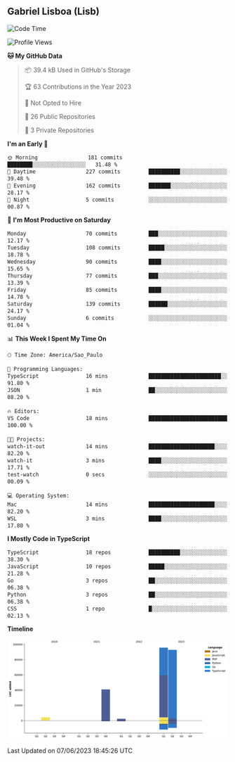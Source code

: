 ## Gabriel Lisboa (Lisb)

<!--START_SECTION:waka-->
![Code Time](http://img.shields.io/badge/Code%20Time-3%20mins-blue)

![Profile Views](http://img.shields.io/badge/Profile%20Views-15-blue)

**🐱 My GitHub Data** 

> 📦 39.4 kB Used in GitHub's Storage 
 > 
> 🏆 63 Contributions in the Year 2023
 > 
> 🚫 Not Opted to Hire
 > 
> 📜 26 Public Repositories 
 > 
> 🔑 3 Private Repositories 
 > 
**I'm an Early 🐤** 

```text
🌞 Morning                181 commits         ████████░░░░░░░░░░░░░░░░░   31.48 % 
🌆 Daytime                227 commits         ██████████░░░░░░░░░░░░░░░   39.48 % 
🌃 Evening                162 commits         ███████░░░░░░░░░░░░░░░░░░   28.17 % 
🌙 Night                  5 commits           ░░░░░░░░░░░░░░░░░░░░░░░░░   00.87 % 
```
📅 **I'm Most Productive on Saturday** 

```text
Monday                   70 commits          ███░░░░░░░░░░░░░░░░░░░░░░   12.17 % 
Tuesday                  108 commits         █████░░░░░░░░░░░░░░░░░░░░   18.78 % 
Wednesday                90 commits          ████░░░░░░░░░░░░░░░░░░░░░   15.65 % 
Thursday                 77 commits          ███░░░░░░░░░░░░░░░░░░░░░░   13.39 % 
Friday                   85 commits          ████░░░░░░░░░░░░░░░░░░░░░   14.78 % 
Saturday                 139 commits         ██████░░░░░░░░░░░░░░░░░░░   24.17 % 
Sunday                   6 commits           ░░░░░░░░░░░░░░░░░░░░░░░░░   01.04 % 
```


📊 **This Week I Spent My Time On** 

```text
🕑︎ Time Zone: America/Sao_Paulo

💬 Programming Languages: 
TypeScript               16 mins             ███████████████████████░░   91.80 % 
JSON                     1 min               ██░░░░░░░░░░░░░░░░░░░░░░░   08.20 % 

🔥 Editors: 
VS Code                  18 mins             █████████████████████████   100.00 % 

🐱‍💻 Projects: 
watch-it-out             14 mins             █████████████████████░░░░   82.20 % 
watch-it                 3 mins              ████░░░░░░░░░░░░░░░░░░░░░   17.71 % 
test-watch               0 secs              ░░░░░░░░░░░░░░░░░░░░░░░░░   00.09 % 

💻 Operating System: 
Mac                      14 mins             █████████████████████░░░░   82.20 % 
WSL                      3 mins              ████░░░░░░░░░░░░░░░░░░░░░   17.80 % 
```

**I Mostly Code in TypeScript** 

```text
TypeScript               18 repos            ██████████░░░░░░░░░░░░░░░   38.30 % 
JavaScript               10 repos            █████░░░░░░░░░░░░░░░░░░░░   21.28 % 
Go                       3 repos             ██░░░░░░░░░░░░░░░░░░░░░░░   06.38 % 
Python                   3 repos             ██░░░░░░░░░░░░░░░░░░░░░░░   06.38 % 
CSS                      1 repo              █░░░░░░░░░░░░░░░░░░░░░░░░   02.13 % 
```



**Timeline**

![Lines of Code chart](https://raw.githubusercontent.com/tenlisboa/tenlisboa/main/assets/bar_graph.png)


 Last Updated on 07/06/2023 18:45:26 UTC
<!--END_SECTION:waka-->
